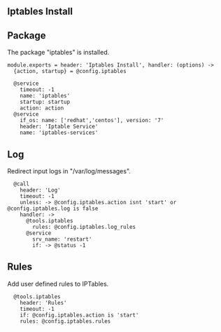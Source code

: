 
## Iptables Install

## Package

The package "iptables" is installed.

    module.exports = header: 'Iptables Install', handler: (options) ->
      {action, startup} = @config.iptables
      
      @service
        timeout: -1
        name: 'iptables'
        startup: startup
        action: action
      @service
        if_os: name: ['redhat','centos'], version: '7'
        header: 'Iptable Service'
        name: 'iptables-services'

## Log

Redirect input logs in "/var/log/messages".

      @call
        header: 'Log'
        timeout: -1
        unless: -> @config.iptables.action isnt 'start' or @config.iptables.log is false
        handler: ->
          @tools.iptables
            rules: @config.iptables.log_rules
          @service
            srv_name: 'restart'
            if: -> @status -1

## Rules

Add user defined rules to IPTables.

      @tools.iptables
        header: 'Rules'
        timeout: -1
        if: @config.iptables.action is 'start'
        rules: @config.iptables.rules
